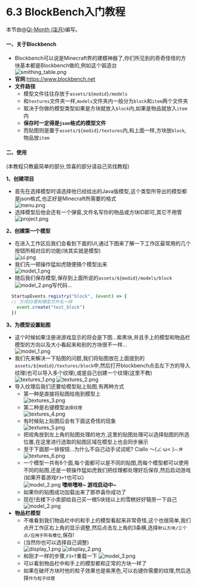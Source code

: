 # 6.3 BlockBench入门教程

本节由@[Qi-Month (柒月)](https://github.com/Qi-Month)编写。

#### 一、关于Blockbench

* Blockbench可以说是Minecraft界的建模神器了,你们所见到的奇奇怪怪的方块基本都是Blockbench做的,例如这个锻造台\
  ![smithing\_table.png](https://i1.mcobj.com/imgb/u18prz/20240705\_66880a741f528.png)
* **官网**:https://www.blockbench.net
* **文件路径**
  * 模型文件往往存放于`assets/${modid}/models`
  * 和`textures`文件夹一样,`models`文件夹内一般分为`block`和`item`两个文件夹
  * 取决于你做的模型类型如果是方块就放入`block`内,如果是物品就放入`item`内
  * **保存时一定得是`json`格式的模型文件**
  * 而贴图则是置于`assets/${modid}/textures`内,和上面一样,方块放`block`,物品放`item`

#### 二、使用

(本教程只教最简单的部分,惊喜的部分请自己另找教程)

**1、创建项目**

* 首先在选择模型时请选择他已经给出的Java版模型,这个类型所导出的模型都是json格式,也正好是Minecraft所需要的格式\
  ![menu.png](https://i1.mcobj.com/imgb/u18prz/20240705\_66880a717e6bf.png)
* 选择模型后他会还有一个弹窗,文件名写你的物品或方块ID即可,其它不用管\
  ![project.png](https://i1.mcobj.com/imgb/u18prz/20240705\_66880a73f2478.png)

**2、创建第一个模型**

* 在进入工作区后我们会看到下面的UI,通过下图来了解一下工作区最常用的几个按钮所相对应的功能(块其实就是模型)\
  ![ui.png](https://i1.mcobj.com/imgb/u18prz/20240705\_66880a717dc83.png)
* 我们先一顿操作猛如虎随便搞个模型出来\
  ![model\_1.png](https://i1.mcobj.com/imgb/u18prz/20240705\_66880a718c275.png)
* 随后我们保存模型,保存到上面所说的`assets/${modid}/models/block`\
  ![model\_2.png](https://i1.mcobj.com/imgb/u18prz/20240705\_66880a73d7826.png)写代码...

```js
  StartupEvents.registry("block", (event) => {
  // 方块ID要和模型文件名一样
  	event.create("test_block")
  })
```

**3、为模型设置贴图**

* 这个时候如果注册进游戏显示的将会是下图...紫黑块,并且手上的模型和物品栏模型的方向以及大小看起来和别的方块很不一样...\
  ![model\_1.png](https://i1.mcobj.com/imgb/u18prz/20240705\_66880c04a2482.png)
* 我们先来解决一下贴图的问题,我们将贴图放在上面提到的`assets/${modid}/textures/block`中,然后打开blockbench点击左下方的导入纹理(也可以导入多个纹理),或是自己创建一个纹理(这里不教)\
  ![textures\_1.png](https://i1.mcobj.com/imgb/u18prz/20240705\_66880c452fc2b.png) ![textures\_2.png](https://i1.mcobj.com/imgb/u18prz/20240705\_66880c453573a.png)
* 导入纹理后我们还要给模型贴上贴图,有两种方式
  * 第一种是直接将贴图给拖到模型上\
    ![textures\_3.png](https://i1.mcobj.com/imgb/u18prz/20240705\_66880c454a2fd.png)
  * 第二种是右键模型`选择纹理`\
    ![textures\_4.png](https://i1.mcobj.com/imgb/u18prz/20240705\_66880c45513a5.png)
  * 有时候贴上贴图后会有下面这奇怪的现象\
    ![textures\_5.png](https://i1.mcobj.com/imgb/u18prz/20240705\_66880c45457d1.png)
  * 把视角放到左上角的贴图处理的地方,这里的贴图处理可以选择贴图的所选位置,在这里进行选取的贴图区域在模型上也会同步展示
  * 至于下面那一排按钮...为什么不自己动手试试呢? Ciallo ～(∠·ω< )⌒☆\
    ![textures\_6.png](https://i1.mcobj.com/imgb/u18prz/20240705\_66880c461f31a.png)
  * 一个模型一共有6个面,每个面都可以是不同的贴图,而每个模型都可以使用不同的贴图,还是一顿操作猛如虎我们把纹理都处理好后保存,然后启动游戏(如果开着游戏`F3+T`也可以)\
    ![model\_2.png](https://i1.mcobj.com/imgb/u18prz/20240705\_66880a73d7826.png) **嘿咻嘿咻\~ 游戏启动中\~**
  * 如果你的贴图成功加载出来了那恭喜你成功了
  * 现在!去楼下小卖部给自己买一根5块钱以上的雪糕好好犒劳一下自己 ![model\_2.png](https://i1.mcobj.com/imgb/u18prz/20240705\_66880c049782e.png)
* **物品栏模型**
  * 不难看到我们物品栏中的和手上的模型看起来非常奇怪,这个也很简单,我们点开工作区右上角的显示调整,然后点击左上角的3条横,选择`默认方块/三个点/应用于所有槽位`,保存!
  * (当然你也可以选择自己调整)\
    ![display\_1.png](https://i1.mcobj.com/imgb/u18prz/20240705\_66880a717fcb6.png) ![display\_2.png](https://i1.mcobj.com/imgb/u18prz/20240705\_66880a717f347.png)
  * 和刚才一样的步骤,`F3+T`重载一下 ![model\_3.png](https://i1.mcobj.com/imgb/u18prz/20240705\_66880c04a1ebd.png)
  * 可以看到物品栏中和手上的模型都和正常的方块一样了
  * 如果在破坏方块时他的粒子效果也是紫黑色,可以右键你需要的纹理,然后选择`作为粒子纹理`
